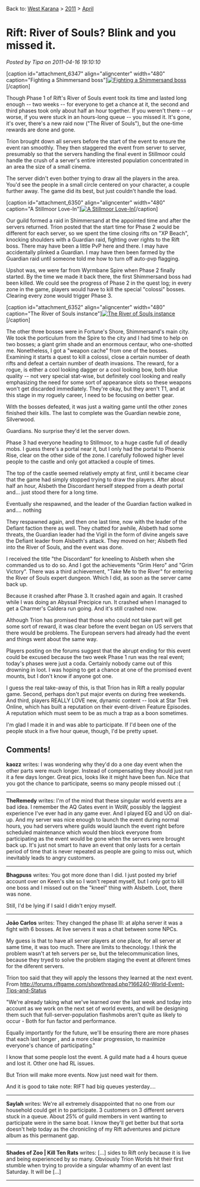 Back to: [West Karana](/posts/westkarana.md) > [2011](/posts/2011/westkarana.md) > [April](./westkarana.md)
# Rift: River of Souls? Blink and you missed it.

*Posted by Tipa on 2011-04-16 19:10:10*

[caption id="attachment\_6347" align="aligncenter" width="480" caption="Fighting a Shimmersand boss"][![](../../../uploads/2011/04/rift-2011-04-16-16-57-37-06-480x384.jpg "Fighting a Shimmersand boss")](../../../uploads/2011/04/rift-2011-04-16-16-57-37-06.jpg)[/caption]

Though Phase 1 of Rift's River of Souls event took its time and lasted long enough -- two weeks -- for everyone to get a chance at it, the second and third phases took only about half an hour together. If you weren't there -- or worse, if you were stuck in an hours-long queue -- you missed it. It's gone, it's over, there's a new raid now ("The River of Souls"), but the one-time rewards are done and gone.

Trion brought down all servers before the start of the event to ensure the event ran smoothly. They then staggered the event from server to server, presumably so that the servers handling the final event in Stillmoor could handle the crush of a server's entire interested population concentrated in an area the size of a small cinema.

The server didn't even bother trying to draw all the players in the area. You'd see the people in a small circle centered on your character, a couple further away. The game did its best, but just couldn't handle the load.

[caption id="attachment\_6350" align="aligncenter" width="480" caption="A Stillmoor Love-In"][![](../../../uploads/2011/04/rift-2011-04-16-17-33-12-23-480x383.jpg "A Stillmoor Love-In")](../../../uploads/2011/04/rift-2011-04-16-17-33-12-23.jpg)[/caption]

Our guild formed a raid in Shimmersand at the appointed time and after the servers returned. Trion posted that the start time for Phase 2 would be different for each server, so we spent the time closing rifts on "XP Beach", knocking shoulders with a Guardian raid, fighting over rights to the Rift boss. There may have been a little PvP here and there. I may have accidentally plinked a Guardian. I may have then been farmed by the Guardian raid until someone told me how to turn off auto-pvp flagging.

Upshot was, we were far from Wyrmbane Spire when Phase 2 finally started. By the time we made it back there, the first Shimmersand boss had been killed. We could see the progress of Phase 2 in the quest log; in every zone in the game, players would have to kill the special "colossi" bosses. Clearing every zone would trigger Phase 3.

[caption id="attachment\_6352" align="aligncenter" width="480" caption="The River of Souls instance"][![](../../../uploads/2011/04/rift-2011-04-16-18-09-47-87-480x384.jpg "The River of Souls instance")](../../../uploads/2011/04/rift-2011-04-16-18-09-47-87.jpg)[/caption]

The other three bosses were in Fortune's Shore, Shimmersand's main city. We took the porticulum from the Spire to the city and I had time to help on two bosses; a giant grim shade and an enormous centaur, who one-shotted me. Nonetheless, I got a "weapon cache" from one of the bosses. Examining it starts a quest to kill a colossi, close a certain number of death rifts and defeat a certain number of death invasions. The reward, for a rogue, is either a cool looking dagger or a cool looking bow, both blue quality -- not very special stat-wise, but definitely cool looking and really emphasizing the need for some sort of appearance slots so these weapons won't get discarded immediately. They're okay, but they aren't T1, and at this stage in my roguely career, I need to be focusing on better gear.

With the bosses defeated, it was just a waiting game until the other zones finished their kills. The last to complete was the Guardian newbie zone, Silverwood.

Guardians. No surprise they'd let the server down.

Phase 3 had everyone heading to Stillmoor, to a huge castle full of deadly mobs. I guess there's a portal near it, but I only had the portal to Phoenix Rise, clear on the other side of the zone. I carefully followed higher level people to the castle and only got attacked a couple of times.

The top of the castle seemed relatively empty at first, until it became clear that the game had simply stopped trying to draw the players. After about half an hour, Alsbeth the Discordant herself stepped from a death portal and... just stood there for a long time.

Eventually she respawned, and the leader of the Guardian faction walked in and.... nothing

They respawned again, and then one last time, now with the leader of the Defiant faction there as well. They chatted for awhile, Alsbeth had some threats, the Guardian leader had the Vigil in the form of divine angels save the Defiant leader from Alsbeth's attack. They moved on her; Alsbeth fled into the River of Souls, and the event was done.

I received the title "the Discordant" for kneeling to Alsbeth when she commanded us to do so. And I got the achievements "Grim Hero" and "Grim Victory". There was a third achievement, "Take Me to the River" for entering the River of Souls expert dungeon. Which I did, as soon as the server came back up.

Because it crashed after Phase 3. It crashed again and again. It crashed while I was doing an Abyssal Precipice run. It crashed when I managed to get a Charmer's Caldera run going. And it's still crashed now.

Although Trion has promised that those who could not take part will get some sort of reward, it was clear before the event began on US servers that there would be problems. The European servers had already had the event and things went about the same way.

Players posting on the forums suggest that the abrupt ending for this event could be excused because the two week Phase 1 run was the real event; today's phases were just a coda. Certainly nobody came out of this drowning in loot. I was hoping to get a chance at one of the promised event mounts, but I don't know if anyone got one.

I guess the real take-away of this, is that Trion has in Rift a really popular game. Second, perhaps don't put major events on during free weekends. And third, players REALLY LOVE new, dynamic content -- look at Star Trek Online, which has built a reputation on their event-driven Feature Episodes. A reputation which must seem to be as much a trap as a boon sometimes.

I'm glad I made it in and was able to participate. If I'd been one of the people stuck in a five hour queue, though, I'd be pretty upset.

## Comments!

**kaozz** writes: I was wondering why they'd do a one day event when the other parts were much longer. Instead of compensating they should just run it a few days longer. Great pics, looks like it might have been fun. Nice that you got the chance to participate, seems so many people missed out :(

---

**TheRemedy** writes: I'm of the mind that these singular world events are a bad idea. I remember the AQ Gates event in WoW, possibly the laggiest experience I've ever had in any game ever. And I played EQ and UO on dial-up. And my server was nice enough to launch the event during normal hours, you had servers where guilds would launch the event right before scheduled maintenance which would then block everyone from participating as the event would be gone when the servers were brought back up. It's just not smart to have an event that only lasts for a certain period of time that is never repeated as people are going to miss out, which inevitably leads to angry customers.

---

**Bhagpuss** writes: You got more done than I did. I just posted my brief account over on Keen's site so I won't repeat myself, but I only got to kill one boss and I missed out on the "kneel" thing with Alsbeth. Loot, there was none.

Still, I'd be lying if I said I didn't enjoy myself.

---

**João Carlos** writes: They changed the phase III: at alpha server it was a fight with 6 bosses. At live servers it was a chat between some NPCs.

My guess is that to have all server players at one place, for all server at same time, it was too much. There are limits to thecnology. I think the problem wasn't at teh servers per se, but the telecommunication lines, because they tryed to solve the problem staging the event at diferent times for the diferent servers.

Trion too said that they will apply the lessons they learned at the next event. From http://forums.riftgame.com/showthread.php?166240-World-Event-Tips-and-Status

"We're already taking what we've learned over the last week and today into account as we work on the next set of world events, and will be designing them such that full-server-population flashmobs aren't quite as likely to occur - Both for fun factor and performance.

Equally importantly for the future, we'll be ensuring there are more phases that each last longer , and a more clear progression, to maximize everyone's chance of participating."

I know that some people lost the event. A guild mate had a 4 hours queue and lost it. Other one had RL issues.

But Trion will make more events. Now just need wait for them. 

And it is good to take note: RIFT had big queues yesterday....

---

**Saylah** writes: We're all extremely disappointed that no one from our household could get in to participate. 3 customers on 3 different servers stuck in a queue. About 25% of guild members in vent wanting to participate were in the same boat. I know they'll get better but that sorta doesn't help today as the chronicling of my Rift adventures and picture album as this permanent gap.

---

**Shades of Zoo | Kill Ten Rats** writes: [...] sides to Rift only because it is live and being experienced by so many. Obviously Trion Worlds hit their first stumble when trying to provide a singular whammy of an event last Saturday. It will be [...]

---

